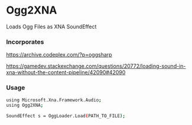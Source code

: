 # Ogg2XNA
Loads Ogg Files as XNA SoundEffect

### Incorporates
https://archive.codeplex.com/?p=oggsharp

https://gamedev.stackexchange.com/questions/20772/loading-sound-in-xna-without-the-content-pipeline/42090#42090

### Usage
```sh
using Microsoft.Xna.Framework.Audio;
using Ogg2XNA;

SoundEffect s = OggLoader.Load(PATH_TO_FILE);
```
